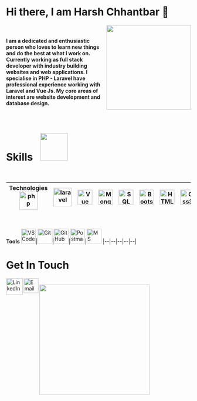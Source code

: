 
<h1>Hi there, I am Harsh Chhantbar 🙋 ️</h1> 

<img align='right' src="https://media.giphy.com/media/H7AmqyARFEc7S1Smtl/giphy.gif" width="230">

<br/><br/>
<b>I am a dedicated and enthusiastic person who loves to learn new things and do the best at what I work on. Currently working as full stack developer with industry building websites and web applications. I specialise in PHP - Laravel have professional experience working with Laravel and Vue Js. My core areas of interest are website development and database design.</b> 
<br/><br/>
<br/>
<h1>Skills<img  src="https://media.giphy.com/media/fAcQ7d1Hnx2XlY6SMe/giphy.gif"  style="padding-left:20px" width="75"></h1>
<br/>

 **Technologies** <img alt="php" width="50px" src="https://img.icons8.com/color/480/000000/php.png"/>|<img alt="laravel" width="50px" src="https://img.icons8.com/fluency/344/00000/laravel.png"/>|<img alt="Vue" width="40px" src="https://img.icons8.com/color/344/0000/vue-js.png"/>|<img alt="MongoDB" width="40px" src="https://img.icons8.com/color/480/000000/mongodb.png"/>|<img alt="SQL" width="40px" src="https://img.icons8.com/ios-filled/100/000000/sql.png"/>|<img alt="Bootstrap" width="40px" src="https://img.icons8.com/color/50/000000/bootstrap.png"/>|<img alt="HTML5" width="40px" src="https://img.icons8.com/color/480/000000/html-5.png"/>|<img alt="Css3" width="40px" src="https://img.icons8.com/color/480/000000/css3.png"/>
 |--|--|--|--|--|--|--|--|
<br/>

 **Tools**
 <img alt="VS Code" width="40px" src="https://img.icons8.com/fluent/48/000000/visual-studio-code-2019.png"/>|<img alt="Git" width="40px" src="https://img.icons8.com/color/48/000000/git.png"/>|<img alt="Git Hub" width="40px" src="https://img.icons8.com/fluent/240/000000/github.png"/>|<img alt="Postman" width="40px" src="https://img.icons8.com/dusk/512/000000/postman-api.png"/>|<img alt="MS Office" width="40px" src="https://img.icons8.com/fluent/48/000000/microsoft-office-2019.png"/>
 |--|--|--|--|--|
 <br/>
 <h1>Get In Touch</h1>

[<img align="left" alt="LinkedIn - Harsh Chhantbar" width="45px" src="https://img.icons8.com/fluent/96/000000/linkedin.png"/>](https://www.linkedin.com/in/harsh-chhantbar) 
[<img align="left" alt="Email - Harsh Chhantbar" width="40px" src="https://img.icons8.com/cute-clipart/64/000000/upload-mail.png" />](mailto:hchhatbar86@gmail.com) 
<br/>
<img src="https://media.giphy.com/media/sUHnQhe6GJloCs53Rv/giphy.gif" width="300">
